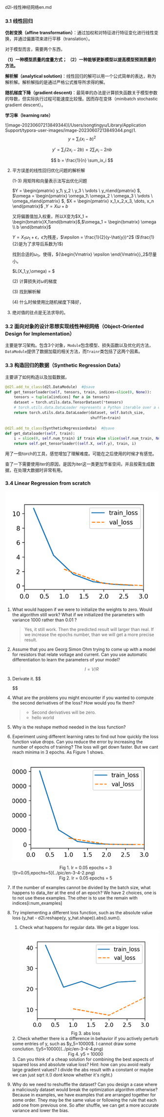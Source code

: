 d2l-线性神经网络en.md

### 3.1 线性回归

**仿射变换（affine transformation）**：通过加权和对特征进行特征变化进行线性变换，并通过偏置项来进行平移（translation）。

对于模型而言，需要两个东西，

**（1）一种模型质量的度量方式； （2）一种能够更新模型以提高模型预测质量的方法。**

**解析解（analytical solution)**：线性回归的解可以用一个公式简单的表达，称为解析解。解析解指的是通过严格公式推导所求得的解。

**随机梯度下降（gradient descent)**：最简单的办法是计算损失函数关于模型参数的导数，但实际执行过程可能速度比较慢。因而存在变体（minibatch stochastic gradient descent）。

**学习率（learning rate）** 

![image-20230607213849344](/Users/songtingyu/Library/Application Support/typora-user-images/image-20230607213849344.png)1.
$$
y = \sum_i(x_i- b)^2
$$

$$
y' = \sum_i(2x_i - 2b) = 2\sum_ix_i - 2nb 
$$

$$
b = \frac{1}{n} \sum_ix_i
$$

2. 平方误差的线性回归优化问题的解析解

   (1-3) 用矩阵和向量表示法写出优化问题

   $Y =
   \begin{pmatrix} y_1\\ y_2 \\ y_3 \\ \vdots \\ y_n\end{pmatrix}
   $, $\omega = 
   \begin{pmatrix} \omega_1\\ \omega_2 \\ \omega_3 \\ \vdots \\ \omega_n\end{pmatrix}
   $, $X = \begin{pmatrix} x_1,x_2,x_3, \dots, x_n \end{pmatrix}$  ,$Y = X \omega + b$

   又将偏置值加入权重，所以X变为$X_1 = \begin{bmatrix}X,1\end{bmatrix}$,$\omega_1 = \begin{bmatrix} \omega \\ b \end{bmatrix}$

   $Y =  X_1\omega_1  + \epsilon$，$\epsilon$为残差，$\epsilon = \frac{1}{2}(y-\hat{y})^2$ ($\frac{1}{2}是为了求导后系数为1$)

   找到合适的$\omega_1$，使得，${\begin{Vmatrix} \epsilon \end{Vmatrix}}_2$尽量小。

   $L(X_1,y,\omega) = $

   (2) 计算损失对$\omega$的梯度

   (3) 找到解析解

   (4) 什么时候使用比随机梯度下降好，

3. 绝对值的驻点是无法求导的。



### 3.2 面向对象的设计思想实现线性神经网络（Object-Oriented Design for Implementation）

主要是学习架构。包含3个对象，`Module`包含模型、损失函数以及优化的方法，`DataModule`提供了数据加载的相关方法，而`Trainr`类包括了这两个因素。

### 3.3 构造回归的数据（Synthetic Regression Data）

主要讲了如何构造以及加载数据，

```python
@d2l.add_to_class(d2l.DataModule)  #@save
def get_tensorloader(self, tensors, train, indices=slice(0, None)):
    tensors = tuple(a[indices] for a in tensors)
    dataset = torch.utils.data.TensorDataset(*tensors)
    # torch.utils.data.DataLoader represents a Python iterable over a dataset
    return torch.utils.data.DataLoader(dataset, self.batch_size,
                                       shuffle=train)

@d2l.add_to_class(SyntheticRegressionData)  #@save
def get_dataloader(self, train):
    i = slice(0, self.num_train) if train else slice(self.num_train, None)
    return self.get_tensorloader((self.X, self.y), train, i)
```

用了一些torch的工具，感觉增加了理解难度。可能在之后使用的时候才有感觉。

查了一下需要使用iter的原因，是因为iter这一类更加节省空间，并且按需生成数据，在处理大数据时非常有用。

### 3.4 Linear Regression from scratch
![](../pic/3-4.png)

1. What would happen if we were to initialize the weights to zero. Would the algorithm still work? What if we initialized the parameters with variance 1000 rather than 0.01 ?
    > Yes, it still work. Then the predicted result will larger than real. If we increase the epochs number, than we will get a more precise result.

2. Assume that you are Georg Simon Ohm trying to come up with a model for resistors that relate voltage and current. Can you use automatic differentiation to learn the parameters of your model?
    > $$I = V / R$$

3. Derivate it.
   $$
    
   $$

4. What are the problems you might encounter if you wanted to compute the second derivatives of the loss? How would you fix them?
    > * Second derivatives will be zero.
    > * hello world

5. Why is the reshape method needed in the loss function?

6. Experiment using different learning rates to find out how quickly the loss function value drops. Can you reduce the error by increasing the number of epochs of training?
   The loss will get down faster. But we cant reach minima in 3 epochs. As Figure 1 shows.
   ![lr=0.05,epochs=3](../pic/en-3-4-1.png) 
   <center>Fig 1. lr = 0.05 epochs = 3</center>
   ![lr=0.05,epochs=5](../pic/en-3-4-2.png)
   <center>Fig 2. lr = 0.05 epochs = 5</center>
   
7. If the number of examples cannot be divided by the batch size, what happens to data_iter at the end of an epoch?
    We have 2 choices, one is to not use these examples. The other is to use the remain with indices[i:num_examples]

8. Try implementing a different loss function, such as the absolute value loss (y_hat - d2l.reshape(y, y_hat.shape)).abs().sum().
   1. Check what happens for regular data.
   We get a bigger loss.
   ![abs loss](../pic/en-3-4-3.png)
   <center>Fig 3. abs loss</center>
   2. Check whether there is a difference in behavior if you actively perturb some entries of y, such as $y_5=10000$.
    I cannot draw some conclution.
    ![y5=10000](../pic/en-3-4-4.png)
    <center>Fig 4. y5 = 10000</center>
   3. Can you think of a cheap solution for combining the best aspects of squared loss and absolute value loss? Hint: how can you avoid really large gradient values?
    I divide the abs result with a constant or maybe we can just sqrt it.(I dont know whether it's right.)

9.  Why do we need to reshuffle the dataset? Can you design a case where a maliciously dataset would break the optimization algorithm otherwise?
    Because in examples, we have examples that are arranged together for some order. They may be the same value or following the rule that each add one from previous one. So after shuffle, we can get a more accurate variance and lower the bias.